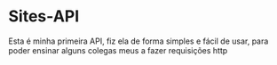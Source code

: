 # Sites-API

Esta é minha primeira API, fiz ela de forma simples e fácil de usar, para poder ensinar alguns colegas meus a fazer requisições http
